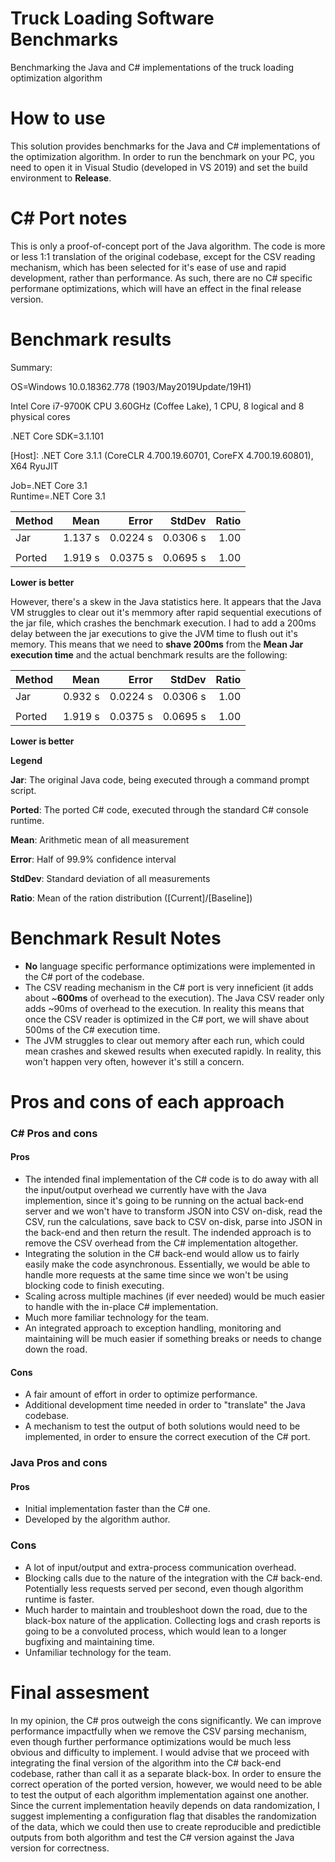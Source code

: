 # Truck Loading Software Benchmarks
Benchmarking the Java and C# implementations of the truck loading optimization algorithm

# How to use
This solution provides benchmarks for the Java and C# implementations of the optimization algorithm. In order to run the benchmark on your PC, you need to open it in Visual Studio (developed in VS 2019) and set the build environment to **Release**.

# C# Port notes
This is only a proof-of-concept port of the Java algorithm. The code is more or less 1:1 translation of the original codebase, except for the CSV reading mechanism, which has been selected for it's ease of use and rapid development, rather than performance. As such, there are no C# specific performane optimizations, which will have an effect in the final release version.

# Benchmark results
Summary:

OS=Windows 10.0.18362.778 (1903/May2019Update/19H1)

Intel Core i7-9700K CPU 3.60GHz (Coffee Lake), 1 CPU, 8 logical and 8 physical cores

.NET Core SDK=3.1.101

[Host]: .NET Core 3.1.1 (CoreCLR 4.700.19.60701, CoreFX 4.700.19.60801), X64 RyuJIT

Job=.NET Core 3.1  
Runtime=.NET Core 3.1

| Method |    Mean |    Error |   StdDev | Ratio |
|------- |--------:|---------:|---------:|------:|
|    Jar | 1.137 s | 0.0224 s | 0.0306 s |  1.00 |
|        |         |          |          |       |
| Ported | 1.919 s | 0.0375 s | 0.0695 s |  1.00 |
**Lower is better**

However, there's a skew in the Java statistics here. It appears that the Java VM struggles to clear out it's memmory after rapid sequential executions of the jar file, which crashes the benchmark execution. I had to add a 200ms delay between the jar executions to give the JVM time to flush out it's memory. This means that we need to **shave 200ms** from the **Mean Jar execution time** and the actual benchmark results are the following:

| Method |    Mean |    Error |   StdDev | Ratio |
|------- |--------:|---------:|---------:|------:|
|    Jar | 0.932 s | 0.0224 s | 0.0306 s |  1.00 |
|        |         |          |          |       |
| Ported | 1.919 s | 0.0375 s | 0.0695 s |  1.00 |
**Lower is better**

**Legend**

**Jar**: The original Java code, being executed through a command prompt script.

**Ported**: The ported C# code, executed through the standard C# console runtime.

**Mean**: Arithmetic mean of all measurement

**Error**: Half of 99.9% confidence interval

**StdDev**: Standard deviation of all measurements

**Ratio**: Mean of the ration distribution ([Current]/[Baseline])

# Benchmark Result Notes
- **No** language specific performance optimizations were implemented in the C# port of the codebase.
- The CSV reading mechanism in the C# port is very inneficient (it adds about ~**600ms** of overhead to the execution). The Java CSV reader only adds ~90ms of overhead to the execution. In reality this means that once the CSV reader is optimized in the C# port, we will shave about 500ms of the C# execution time.
- The JVM struggles to clear out memory after each run, which could mean crashes and skewed results when executed rapidly. In reality, this won't happen very often, however it's still a concern.

# Pros and cons of each approach
### C# Pros and cons
#### Pros
- The intended final implementation of the C# code is to do away with all the input/output overhead we currently have with the Java implemention, since it's going to be running on the actual back-end server and we won't have to transform JSON into CSV on-disk, read the CSV, run the calculations, save back to CSV on-disk, parse into JSON in the back-end and then return the result. The indended approach is to remove the CSV overhead from the C# implementation altogether.
- Integrating the solution in the C# back-end would allow us to fairly easily make the code asynchronous. Essentially, we would be able to handle more requests at the same time since we won't be using blocking code to finish executing.
- Scaling across multiple machines (if ever needed) would be much easier to handle with the in-place C# implementation.
- Much more familiar technology for the team.
- An integrated approach to exception handling, monitoring and maintaining will be much easier if something breaks or needs to change down the road.
#### Cons
- A fair amount of effort in order to optimize performance.
- Additional development time needed in order to "translate" the Java codebase.
- A mechanism to test the output of both solutions would need to be implemented, in order to ensure the correct execution of the C# port.

### Java Pros and cons
#### Pros
- Initial implementation faster than the C# one.
- Developed by the algorithm author.
### Cons
- A lot of input/output and extra-process communication overhead.
- Blocking calls due to the nature of the integration with the C# back-end. Potentially less requests served per second, even though algorithm runtime is faster.
- Much harder to maintain and troubleshoot down the road, due to the black-box nature of the application. Collecting logs and crash reports is going to be a convoluted process, which would lean to a longer bugfixing and maintaining time.
- Unfamiliar technology for the team.

# Final assesment
In my opinion, the C# pros outweigh the cons significantly. We can improve performance impactfully when we remove the CSV parsing mechanism, even though further performance optimizations would be much less obvious and difficulty to implement. I would advise that we proceed with integrating the final version of the algorithm into the C# back-end codebase, rather than call it as a separate black-box. In order to ensure the correct operation of the ported version, however, we would need to be able to test the output of each algorithm implementation against one another. Since the current implementation heavily depends on data randomization, I suggest implementing a configuration flag that disables the randomization of the data, which we could then use to create reproducible and predictible outputs from both algorithm and test the C# version against the Java version for correctness.